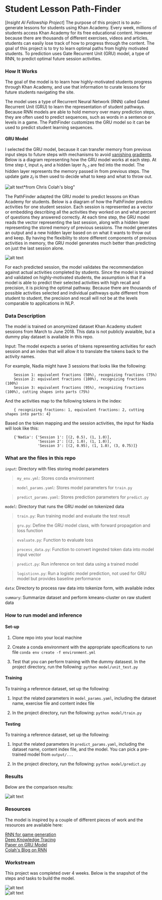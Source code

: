 
# Student Lesson Path-Finder
[*Insight AI Fellowship Project*] The purpose of this project is to auto-generate lessons for students using Khan Academy. Every week, millions of students access Khan Academy for its free educational content. However because there are thousands of different exercises, videos and articles, students can easily lose track of how to progress through the content. The goal of this project is to try to learn optimal paths from highly motivated students. To prediction uses Gate Recurrent Unit (GRU) model, a type of RNN, to predict optimal future session activities.



### How It Works
The goal of the model is to learn how highly-motivated students progress through Khan Academy, and use that information to curate lessons for future students navigating the site.

The model uses a type of Recurrent Neural Network (RNN) called Gated Recurrent Unit (GRU) to learn the representation of student pathways. Because RNN models are able to hold memory over many prediction steps, they are often used to predict sequences, such as words in a sentence or levels in a game. The PathFinder customizes the GRU model so it can be used to predict student learning sequences.



#### GRU Model
I selected the GRU model, because it can transfer memory from previous input steps to future steps with mechanisms to avoid [vanishing gradients](https://en.wikipedia.org/wiki/Vanishing_gradient_problem). Below is a diagram representing how the GRU model works at each step. At time step _t_, input _x<sub>t</sub>_ and a hidden layer _h<sub>t-1</sub>_ are fed into the model. The hidden layer represents the memory passed in from previous steps. The update gate _z<sub>t</sub>_ is then used to decide what to keep and what to throw out.

![alt text](png/gru_colah.png "source: Chris Colah's blog post")*from Chris Colah's blog"

The PathFinder adapted the GRU model to predict lessons on Khan Academy for students. Below is a diagram of how the PathFinder predicts activities for one student session. Each session is represented as a vector or embedding describing all the activities they worked on and what percent of questions they answered correctly. At each time step, the GRU model reads the vector representing the last session, along with a hidden layer representing the stored memory of previous sessions. The model generates an output and a new hidden layer based on on what it wants to throw out and keep. By having the flexibility to store different components of previous activities in memory, the GRU model generates much better than predicting on just the last session alone.

![alt text](png/pathfinder_gru.png "How PathFinder Works")

For each predicted session, the model validates the recommendation against actual activities completed by students. Since the model is trained and validated on highly-motivated students, the assumption is that if a model is able to predict their selected activities with high recall and precision, it is picking the optimal pathway. Because there are thousands of possible activities selected and individual pathways quite different from student to student, the precision and recall will not be at the levels comparable to applications in NLP.



### Data Description

The model is trained on anonymized dataset Khan Academy student sessions from March to June 2018. This data is not publicly avaialble, but a dummy play dataset is available in this repo.

Input: The model expects a series of tokens representing activities for each session and an index that will allow it to translate
the tokens back to the activity names.

For example, Nadia might have 3 sessions that looks like the following:

```
    Session 1: equivalent fractions (50%), recognizing fractions (75%)
    Session 2: equivalent fractions (100%), recognizing fractions (100%)
    Session 3: equivalent fractions (95%), recognizing fractions (100%), cutting shapes into parts (75%)
```

And the activities map to the following tokens in the index:

```
    { recognizing fractions: 1, equivalent fractions: 2, cutting shapes into parts: 4}
```

Based on the token mapping and the session activities, the input for Nadia will look like this:

```
    {'Nadia': {'Session 1': [(2, 0.5), (1, 1.0)],
               'Session 2': [(2, 1.0), (1, 1.0)],
               'Session 3': [(2, 0.95), (1, 1.0), (3, 0.75)]}
```




### What are the files in this repo

`input`: Directory with files storing model parameters

> `my_env.yml`: Stores conda environment

> `model_params.yaml`: Stores model parameters for `train.py`

> `predict_params.yaml`: Stores prediction parameters for `predict.py`


`model`: Directory that runs the GRU model on tokenized data

> `train.py`: Run training model and evaluate the test result

> `gru.py`: Define the GRU model class, with forward propagation and loss function

> `evaluate.py`: Function to evaluate loss

> `process_data.py`: Function to convert ingested token data into model input vector

> `predict.py`: Run inference on test data using a trained model

> `logisticnn.py`: Run a logistic model prediction, not used for GRU model but provides baseline performance

`data`: Directory to process raw data into tokenize form, with available index

`summary`: Summarize dataset and perform kmeans-cluster on raw student data 


### How to run model and inference

#### Set-up
1. Clone repo into your local machine

2. Create a conda environment with the appropriate specifications to run file
    `conda env create -f environment.yml`

3. Test that you can perform training with the dummy datasest. In the project directory, run the following:
    `python model/unit_test.py`

#### Training
To training a reference dataset, set up the following:
1. Input the related parameters in `model_params.yaml`, including the dataset name, exercise file and content index file

2. In the project directory, run the following:
    `python model/train.py`


#### Testing
To training a reference dataset, set up the following:
1. Input the related parameters in `predict_params.yaml`, including the dataset name, content index file, and the model. You can pick a pre-trained model from `output/...`

2. In the project directory, run the following:
    `python model/predict.py`


### Results
Below are the comparison results:

![alt text](png/result_table.png)



### Resources
The model is inspired by a couple of different pieces of work and the resources are available here:

[RNN for game generation](https://medium.com/@ageitgey/machine-learning-is-fun-part-2-a26a10b68df3)  
[Deep Knowledge Tracing](https://web.stanford.edu/~cpiech/bio/papers/deepKnowledgeTracing.pdf)  
[Paper on GRU Model](https://arxiv.org/pdf/1406.1078.pdf)  
[Colah's Blog on RNN](http://colah.github.io/posts/2015-08-Understanding-LSTMs/)


### Workstream

This project was completed over 4 weeks. Below is the snapshot of the steps and tasks to build the model.

![alt text](png/asana_wk1_2.png)  
![alt text](png/asana_wk3_4.png)

